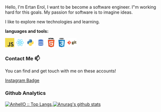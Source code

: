 Hello, I'm Ertan Erol, I want to be become a software engineer. I"m working hard for this goals. My passion for software is to imagine ideas.

I like to explore new technologies and learning.


**languages and tools:**  

<code><img height="30" src="https://raw.githubusercontent.com/github/explore/80688e429a7d4ef2fca1e82350fe8e3517d3494d/topics/javascript/javascript.png"></code>
<code><img height="30" src="https://raw.githubusercontent.com/github/explore/80688e429a7d4ef2fca1e82350fe8e3517d3494d/topics/react/react.png"></code>
<code><img height="30" src="https://raw.githubusercontent.com/github/explore/80688e429a7d4ef2fca1e82350fe8e3517d3494d/topics/python/python.png"></code>
<code><img height="30" src="https://raw.githubusercontent.com/github/explore/80688e429a7d4ef2fca1e82350fe8e3517d3494d/topics/sql/sql.png"></code>
<code><img height="30" src="https://raw.githubusercontent.com/github/explore/80688e429a7d4ef2fca1e82350fe8e3517d3494d/topics/html/html.png"></code>
<code><img height="30" src="https://raw.githubusercontent.com/github/explore/80688e429a7d4ef2fca1e82350fe8e3517d3494d/topics/css/css.png"></code>
<code><img height="30" src="https://raw.githubusercontent.com/github/explore/80688e429a7d4ef2fca1e82350fe8e3517d3494d/topics/git/git.png"></code>


<h3 align="left">Contact Me 📫</h3>


You can find and get touch with me on these accounts!


[Instagram Badge](https://www.instagram.com/ichbinertan/)


### Github Analytics

<a href="https://github.com/ErtanErol/github-readme-stats">

 <img align="center" src="https://github-readme-stats.vercel.app/api/top-langs/?username=ErtanErol&langs_count=10&theme=tokyonight&layout=compact" alt="AnhellO :: Top Langs" />
</a>
<a href="https://github.com/ErtanErol/github-readme-stats">
  <img align="center" src="https://github-readme-stats.anuraghazra1.vercel.app/api?username=ErtanErol&show_icons=true&include_all_commits=true&theme=material-palenight" alt="Anurag's github stats" />
</a>
